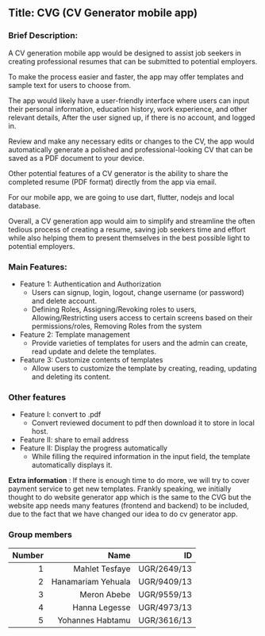 ## Title: CVG (CV Generator mobile app)

### Brief Description:

A CV generation mobile app would be designed to assist job seekers in creating professional resumes that can be submitted to potential employers. 

To make the process easier and faster, the app may offer templates and sample text for users to choose from.

The app would likely have a user-friendly interface where users can input their personal information, education history, work experience, and other relevant details, After the user signed up, if there is no account, and logged in.

Review and make any necessary edits or changes to the CV, the app would automatically generate a polished and professional-looking CV that can be saved as a PDF document to your device.

Other potential features of a CV generator is  the ability to share the completed resume (PDF format) directly from the app via email.

For our mobile app, we are going to use dart, flutter, nodejs and local database.

Overall, a CV generation app would aim to simplify and streamline the often tedious process of creating a resume, saving job seekers time and effort while also helping them to present themselves in the best possible light to potential employers.

### Main Features:
- Feature 1: Authentication and Authorization
  - Users can signup, login, logout, change username (or password) and delete account.
  - Defining Roles, Assigning/Revoking roles to users, Allowing/Restricting users access to certain screens     based on their permissions/roles, Removing Roles from the system
- Feature 2: Template management
  - Provide varieties of templates for users and the admin can create, read update and delete the templates.
- Feature 3: Customize contents of templates
  - Allow users to customize the template by creating, reading, updating and deleting its content.

### Other features
- Feature I: convert to .pdf
  - Convert reviewed document to pdf then download it to store in local host.
- Feature II: share to email address 
- Feature II: Display the progress automatically
  - While filling the required information in the input field, the template automatically displays it.

**Extra information** : If there is enough time to do more, we will try to cover payment service to get new templates. Frankly speaking, we initially thought to do website generator app which is the same to the CVG but the website app needs many features (frontend and backend) to be included, due to the fact that we have changed our idea to do cv generator app.

### Group members
| Number | Name | ID |
| ---: | ---: | ---: |
| 1 | Mahlet Tesfaye | UGR/2649/13 |
| 2 | Hanamariam Yehuala | UGR/9409/13 |
| 3 | Meron Abebe | UGR/9559/13 |
| 4 | Hanna Legesse | UGR/4973/13 |
| 5 | Yohannes Habtamu | UGR/3616/13 |

